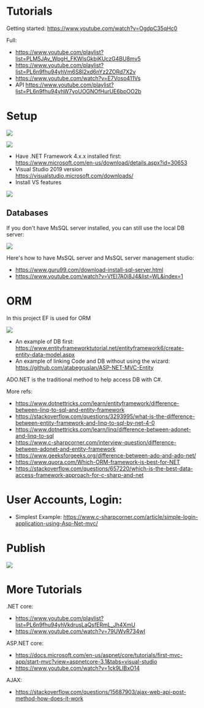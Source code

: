 # Tutorials

Getting started: 
https://www.youtube.com/watch?v=OgdpC35qHc0

Full:
- https://www.youtube.com/playlist?list=PLM5JAv_WpgH_FKWlsGkbiKUczG4BU8mv5
- https://www.youtube.com/playlist?list=PL6n9fhu94yhVm6S8I2xd6nYz2ZORd7X2v
- https://www.youtube.com/watch?v=E7Voso411Vs
- API https://www.youtube.com/playlist?list=PL6n9fhu94yhW7yoUOGNOfHurUE6bpOO2b

# Setup

![](https://raw.githubusercontent.com/atabegruslan/TravellersNet/master/Illustrations/Create%20NET%20core%20or%20NET%20project%201.png)

![](https://raw.githubusercontent.com/atabegruslan/TravellersNet/master/Illustrations/Create%20NET%20core%20or%20NET%20project%202.png)

- Have .NET Framework 4.x.x installed first: https://www.microsoft.com/en-us/download/details.aspx?id=30653
- Visual Studio 2019 version https://visualstudio.microsoft.com/downloads/
- Install VS features

![](https://raw.githubusercontent.com/atabegruslan/TravellersNet/master/Illustrations/Download%20VS%20features.png)

## Databases

If you don't have MsSQL server installed, you can still use the local DB server:

![](https://raw.githubusercontent.com/atabegruslan/TravellersNet/master/Illustrations/localDB.png)

Here's how to have MsSQL server and MsSQL server management studio: 
- https://www.guru99.com/download-install-sql-server.html
- https://www.youtube.com/watch?v=VfEI7A0i8J4&list=WL&index=1

# ORM

In this project EF is used for ORM

![](https://raw.githubusercontent.com/atabegruslan/TravellersNet/master/Illustrations/EF.PNG)

- An example of DB first: https://www.entityframeworktutorial.net/entityframework6/create-entity-data-model.aspx
- An example of linking Code and DB without using the wizard: https://github.com/atabegruslan/ASP-NET-MVC-Entity

ADO.NET is the traditional method to help access DB with C#.

More refs:
- https://www.dotnettricks.com/learn/entityframework/difference-between-linq-to-sql-and-entity-framework
- https://stackoverflow.com/questions/3293995/what-is-the-difference-between-entity-framework-and-linq-to-sql-by-net-4-0
- https://www.dotnettricks.com/learn/linq/difference-between-adonet-and-linq-to-sql
- https://www.c-sharpcorner.com/interview-question/difference-between-adonet-and-entity-framework
- https://www.geeksforgeeks.org/difference-between-ado-and-ado-net/
- https://www.quora.com/Which-ORM-framework-is-best-for-NET
- https://stackoverflow.com/questions/657220/which-is-the-best-data-access-framework-approach-for-c-sharp-and-net

# User Accounts, Login: 

- Simplest Example: https://www.c-sharpcorner.com/article/simple-login-application-using-Asp-Net-mvc/

# Publish

![](https://raw.githubusercontent.com/atabegruslan/TravellersNet/master/Illustrations/publish.png)

# More Tutorials

.NET core: 
- https://www.youtube.com/playlist?list=PL6n9fhu94yhVkdrusLaQsfERmL_Jh4XmU
- https://www.youtube.com/watch?v=79UWvR734wI

ASP.NET core: 
- https://docs.microsoft.com/en-us/aspnet/core/tutorials/first-mvc-app/start-mvc?view=aspnetcore-3.1&tabs=visual-studio
- https://www.youtube.com/watch?v=1ck9LIBxO14

AJAX:
- https://stackoverflow.com/questions/15687903/ajax-web-api-post-method-how-does-it-work
